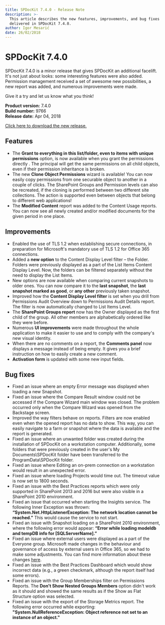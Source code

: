 ```yaml
---
title: SPDocKit 7.4.0 - Release Note
description: >-
  This article describes the new features, improvements, and bug fixes that are
  delivered in SPDocKit 7.4.0.
author: Igor Mesarić
date: 26/02/2018
---
```


# SPDocKit 7.4.0

SPDocKit 7.4.0 is a minor release that gives SPDocKit an additional facelift. It's not just about looks: some interesting features were also added. Permission management received a set of awesome new possibilities, a new report was added, and numerous improvements were made.

Give it a try and let us know what you think!

**Product version:** 7.4.0  
**Build number:** 9766  
**Release date:** Apr 04, 2018

[Click here to download the new release.](https://www.spdockit.com/downloads/)

## Features

* The **Grant to everything in this list/folder, even to items with unique permissions** option, is now available when you grant the permissions directly . The principal will get the same permissions on all child objects, even if their permission inheritance is broken.
* The new **Clone Object Permissions** wizard is available! You can now easily copy permissions from one securable object to another in a couple of clicks. The SharePoint Groups and Permission levels can also be recreated, if the cloning is performed between two different site collections. The action is supported even between objects that belong to different web applications!
* The **Modified Content** report was added to the Content Usage reports. You can now see all newly created and/or modified documents for the given period in one place.

## Improvements

* Enabled the use of TLS 1.2 when establishing secure connections, in preparation for Microsoft's mandatory use of TLS 1.2 for Office 365 connections.
* Added a **new option** to the Content Display Level filter – the Folder. Folders were previously displayed as a part of the List Items Content Display Level. Now, the folders can be filtered separately without the need to display the List Items.
* New options are now available when comparing current snapshots to older ones. You can now compare it to the **last snapshot**, the **last snapshot marked as good**, or **any other** previously taken snapshot.
* Improved how the **Content Display Level filter** is set when you drill from Permissions Audit Overview down to Permissions Audit Details report. The filter is now automatically changed to List Items Level.
* The **SharePoint Groups report** now has the Owner displayed as the first child of the group. All other members are alphabetically ordered like they were before.
* Numerous **UI improvements** were made throughout the whole application to make it easier to use and to comply with the company's new visual identity.
* When there are no comments on a report, the **Comments panel** now displays a message instead of being empty. It gives you a brief instruction on how to easily create a new comment.
* **Activation form** is updated with some new input fields.

## Bug fixes

* Fixed an issue where an empty Error message was displayed when loading a new Snapshot.
* Fixed an issue where the Compare Result window could not be accessed if the Compare Wizard main window was closed. The problem occurred only when the Compare Wizard was opened from the Backstage screen.
* Improved the way filters behave on reports. Filters are now enabled even when the opened report has no data to show. This way, you can easily navigate to a farm or snapshot where the data is available and the report is generated.
* Fixed an issue where an unwanted folder was created during the installation of SPDocKit on a workstation computer. Additionally, some folders that were previously created in the user's My Documents\SPDocKit folder have been transferred to the ProgramData\SPDocKit folder.
* Fixed an issue where Editing an on-prem connection on a workstation would result in an unexpected error.
* Fixed an issue where loading Projects would time out. The timeout value is now set to 1800 seconds.
* Fixed an issue with the Best Practices reports which were only supported in SharePoint 2013 and 2016 but were also visible in a SharePoint 2010 environment.
* Fixed an issue that occurred when starting the Insights service. The following Inner Exception was thrown: **“System.Net.HttpListenerException: The network location cannot be reached.”** This would cause the service to not start.
* Fixed an issue with Snapshot loading on a SharePoint 2010 environment, where the following error would appear: **“Error while loading modeldb and tempDB info for \[SQLServerName\].”**
* Fixed an issue where external users were displayed as a part of the Everyone group. Microsoft made changes in the behaviour and governance of access by external users in Office 365, so we had to make some adjustments. You can find more information about these changes [here](https://support.microsoft.com/en-us/help/4089534/how-to-grant-the-everyone-claim-to-external-users-in-office-365).
* Fixed an issue with the Best Practices Dashboard which would show incorrect data \(e.g., a green checkmark, although the report itself had some errors\).
* Fixed an issue with the Group Memberships filter on Permissions Reports. The **Don't Show Nested Groups Members** option didn't work as it should and showed the same results as if the Show as Flat Structure option was selected.
* Fixed an issue with the export of the Storage Metrics report. The following error occurred while exporting: **"System.NullReferenceException: Object reference not set to an instance of an object."**

